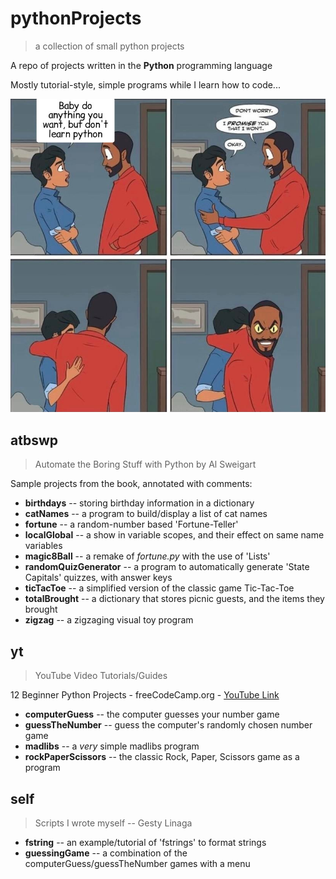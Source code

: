 # pythonProjects
> a collection of small python projects

A repo of projects written in the **Python** programming language

Mostly tutorial-style, simple programs while I learn how to code...

![learning Python image](imgs/pythonThriller.png)

## atbswp
> Automate the Boring Stuff with Python by Al Sweigart

Sample projects from the book, annotated with comments:
* **birthdays** -- storing birthday information in a dictionary
* **catNames** -- a program to build/display a list of cat names
* **fortune** -- a random-number based 'Fortune-Teller'
* **localGlobal** -- a show in variable scopes, and their effect on same name variables
* **magic8Ball** -- a remake of *fortune.py* with the use of 'Lists'
* **randomQuizGenerator** -- a program to automatically generate 'State Capitals' quizzes, with answer keys
* **ticTacToe** -- a simplified version of the classic game Tic-Tac-Toe
* **totalBrought** -- a dictionary that stores picnic guests, and the items they brought
* **zigzag** -- a zigzaging visual toy program

## yt
> YouTube Video Tutorials/Guides

12 Beginner Python Projects - freeCodeCamp.org - [YouTube Link](https://youtu.be/8ext9G7xspg)
* **computerGuess** -- the computer guesses your number game
* **guessTheNumber** -- guess the computer's randomly chosen number game
* **madlibs** -- a *very* simple madlibs program
* **rockPaperScissors** -- the classic Rock, Paper, Scissors game as a program

## self
> Scripts I wrote myself -- Gesty Linaga

* **fstring** -- an example/tutorial of 'fstrings' to format strings
* **guessingGame** -- a combination of the computerGuess/guessTheNumber games with a menu
